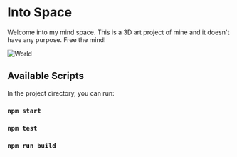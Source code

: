 
# Into Space

Welcome into my mind space. This is a 3D art project of mine and it doesn't have any purpose. Free the mind!

![World](https://user-images.githubusercontent.com/3984675/117209774-18d3e780-adf7-11eb-8f8b-68d71911becc.png)

## Available Scripts

In the project directory, you can run:

### `npm start`
### `npm test`
### `npm run build`
